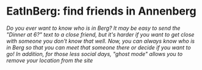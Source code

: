 # EatInBerg: find friends in Annenberg
*Do you ever want to know who is in Berg? It may be easy to send the "Dinner at 6?" text to a close friend, but it's harder if you want to get close with someone you don't know that well. Now, you can always know who is in Berg so that you can meet that someone there or decide if you want to go! In addition, for those less social days, "ghost mode" allows you to remove your location from the site*
